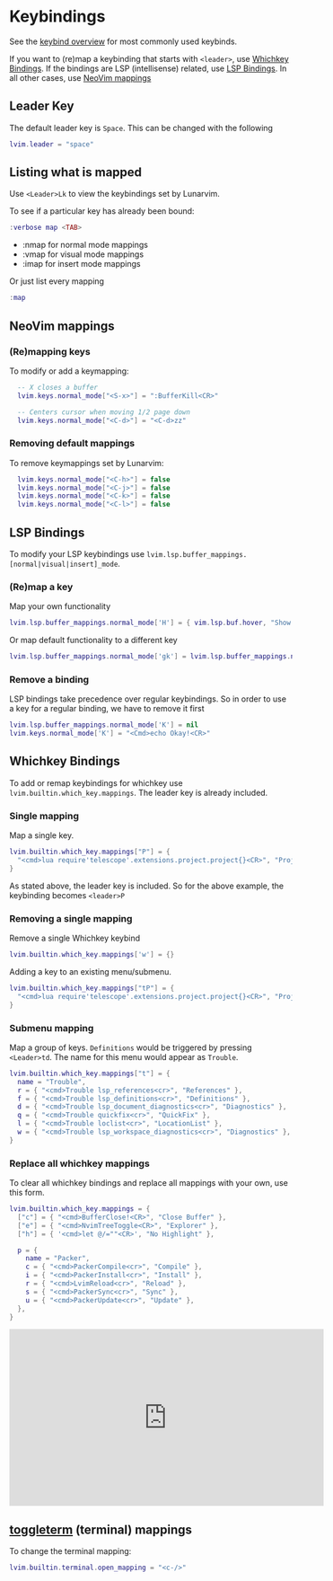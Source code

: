 # Keybindings

See the [keybind overview](../03-keybind-overview.md) for most commonly used keybinds.

If you want to (re)map a keybinding that starts with `<leader>`, use [Whichkey Bindings](#whichkey-bindings).
If the bindings are LSP (intellisense) related, use [LSP Bindings](#lsp-bindings).
In all other cases, use [NeoVim mappings](#neovim-mappings)

## Leader Key

The default leader key is `Space`. This can be changed with the following

```lua
lvim.leader = "space"
```

## Listing what is mapped

Use `<Leader>Lk` to view the keybindings set by Lunarvim.

To see if a particular key has already been bound:

```lua
:verbose map <TAB>
```

- :nmap for normal mode mappings
- :vmap for visual mode mappings
- :imap for insert mode mappings

Or just list every mapping

```lua
:map
```

## NeoVim mappings

### (Re)mapping keys

To modify or add a keymapping:

```lua
  -- X closes a buffer
  lvim.keys.normal_mode["<S-x>"] = ":BufferKill<CR>"

  -- Centers cursor when moving 1/2 page down
  lvim.keys.normal_mode["<C-d>"] = "<C-d>zz"
```

### Removing default mappings

To remove keymappings set by Lunarvim:

```lua
  lvim.keys.normal_mode["<C-h>"] = false
  lvim.keys.normal_mode["<C-j>"] = false
  lvim.keys.normal_mode["<C-k>"] = false
  lvim.keys.normal_mode["<C-l>"] = false
```

## LSP Bindings

To modify your LSP keybindings use `lvim.lsp.buffer_mappings.[normal|visual|insert]_mode`.

### (Re)map a key

Map your own functionality

```lua
lvim.lsp.buffer_mappings.normal_mode['H'] = { vim.lsp.buf.hover, "Show documentation" }
```

Or map default functionality to a different key

```lua
lvim.lsp.buffer_mappings.normal_mode['gk'] = lvim.lsp.buffer_mappings.normal_mode['K']
```

### Remove a binding

LSP bindings take precedence over regular keybindings.
So in order to use a key for a regular binding, we have to remove it first

```lua
lvim.lsp.buffer_mappings.normal_mode['K'] = nil
lvim.keys.normal_mode['K'] = "<Cmd>echo Okay!<CR>"
```

## Whichkey Bindings

To add or remap keybindings for whichkey use `lvim.builtin.which_key.mappings`.
The leader key is already included.

### Single mapping

Map a single key.

```lua
lvim.builtin.which_key.mappings["P"] = {
  "<cmd>lua require'telescope'.extensions.project.project{}<CR>", "Projects"
}
```

As stated above, the leader key is included. So for the above example, the keybinding becomes `<leader>P`

### Removing a single mapping

Remove a single Whichkey keybind

```lua
lvim.builtin.which_key.mappings['w'] = {}
```

Adding a key to an existing menu/submenu.

```lua
lvim.builtin.which_key.mappings["tP"] = {
  "<cmd>lua require'telescope'.extensions.project.project{}<CR>", "Projects"
}
```

### Submenu mapping

Map a group of keys. `Definitions` would be triggered by pressing `<Leader>td`. The name for this menu would appear as `Trouble`.

```lua
lvim.builtin.which_key.mappings["t"] = {
  name = "Trouble",
  r = { "<cmd>Trouble lsp_references<cr>", "References" },
  f = { "<cmd>Trouble lsp_definitions<cr>", "Definitions" },
  d = { "<cmd>Trouble lsp_document_diagnostics<cr>", "Diagnostics" },
  q = { "<cmd>Trouble quickfix<cr>", "QuickFix" },
  l = { "<cmd>Trouble loclist<cr>", "LocationList" },
  w = { "<cmd>Trouble lsp_workspace_diagnostics<cr>", "Diagnostics" },
}
```

### Replace all whichkey mappings

To clear all whichkey bindings and replace all mappings with your own, use this form.

```lua
lvim.builtin.which_key.mappings = {
  ["c"] = { "<cmd>BufferClose!<CR>", "Close Buffer" },
  ["e"] = { "<cmd>NvimTreeToggle<CR>", "Explorer" },
  ["h"] = { '<cmd>let @/=""<CR>', "No Highlight" },

  p = {
    name = "Packer",
    c = { "<cmd>PackerCompile<cr>", "Compile" },
    i = { "<cmd>PackerInstall<cr>", "Install" },
    r = { "<cmd>LvimReload<cr>", "Reload" },
    s = { "<cmd>PackerSync<cr>", "Sync" },
    u = { "<cmd>PackerUpdate<cr>", "Update" },
  },
}
```

<iframe width="560" height="315" src="https://www.youtube.com/embed/BdoizYjJHis" title="YouTube video player" frameborder="0" allow="accelerometer; autoplay; clipboard-write; encrypted-media; gyroscope; picture-in-picture" allowfullscreen="1"></iframe>

## [toggleterm](https://github.com/akinsho/toggleterm.nvim) (terminal) mappings

To change the terminal mapping:

```lua
lvim.builtin.terminal.open_mapping = "<c-/>"
```
